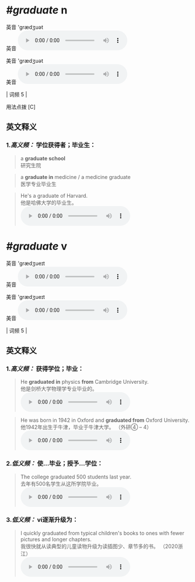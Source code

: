 # ***\#graduate*** n
英音 'ɡrædʒuət  
英音
<audio src="./media/graduate-B.aac" controls="controls"></audio>

美音 'ɡrædʒuət  
美音
<audio src="./media/graduate (2).aac" controls="controls"></audio>



| 词频 5 |  

用法点拨  [C]

英文释义
---
### 1.*高义频：* **学位获得者；毕业生：**  

 > a **graduate school**  
 > 研究生院    

 > a **graduate in** medicine / a medicine graduate  
 > 医学专业毕业生    

 > He's a graduate of Harvard.  
 > 他是哈佛大学的毕业生。    
<audio src="./media/graduate-4.aac" controls="controls"></audio>


# ***\#graduate*** v
英音 'ɡrædʒueɪt  
英音
<audio src="./media/graduate11.aac" controls="controls"></audio>

美音 'ɡrædʒueɪt  
美音
<audio src="./media/graduate.aac" controls="controls"></audio>



| 词频 5 |  

英文释义
---
### 1.*高义频：* **获得学位；毕业：**  

 > He **graduated in** physics **from** Cambridge University.   
 > 他是剑桥大学物理学专业毕业的。    
<audio src="./media/graduate-2.aac" controls="controls"></audio>

 > He was born in 1942 in Oxford and **graduated from** Oxford University.   
 > 他1942年出生于牛津，毕业于牛津大学。  （外研④ – 4）  
<audio src="./media/graduate-3.aac" controls="controls"></audio>

### 2.*低义频：* **使…毕业；授予…学位：**  

 > The college graduated 500 students last year.  
 > 去年有500名学生从这所学院毕业。    
<audio src="./media/graduate-1.aac" controls="controls"></audio>

### 3.*低义频：* **vi逐渐升级为：**  

 > I quickly graduated from typical children's books to ones with fewer pictures and longer chapters.  
 > 我很快就从读典型的儿童读物升级为读插图少、章节多的书。  （2020浙江）  
<audio src="./media/I quickly graduated from typical children's books to ones with fewer picture2_AAC.aac" controls="controls"></audio>


